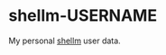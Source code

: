 shellm-USERNAME
===============

My personal [shellm](https://github.com/Pawamoy/shellm) user data.
